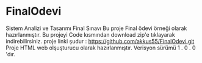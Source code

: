 # FinalOdevi
Sistem Analizi ve Tasarımı Final Sınavı
Bu proje Final ödevi örneği olarak hazırlanmıştır.
Bu projeyi Code kısmından download zip'e tıklayarak indirebilirsiniz.
proje linki şudur : https://github.com/akkus55/FinalOdevi.git
Proje HTML web olşuşturucu olarak hazırlanmıştır.
Verisyon sürümü 1 . 0 . 0 'dır.
